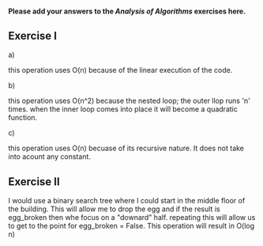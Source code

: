 #### Please add your answers to the ***Analysis of  Algorithms*** exercises here.

## Exercise I

a) 

this operation uses O(n) because of the linear execution of the code. 

b)

this operation uses O(n^2) because the nested loop; the outer llop runs 'n' times. when the inner loop comes into place it will become a quadratic function. 

c)

this operation uses O(n) becuase of its recursive nature. It does not take into acount any constant. 

## Exercise II

I would use a binary search tree where I could start in the middle floor of the building. This will allow me to drop the egg and if the result is egg_broken then whe focus on a "downard" half. repeating this will allow us to get to the point for egg_broken = False. This operation will result in O(log n)
